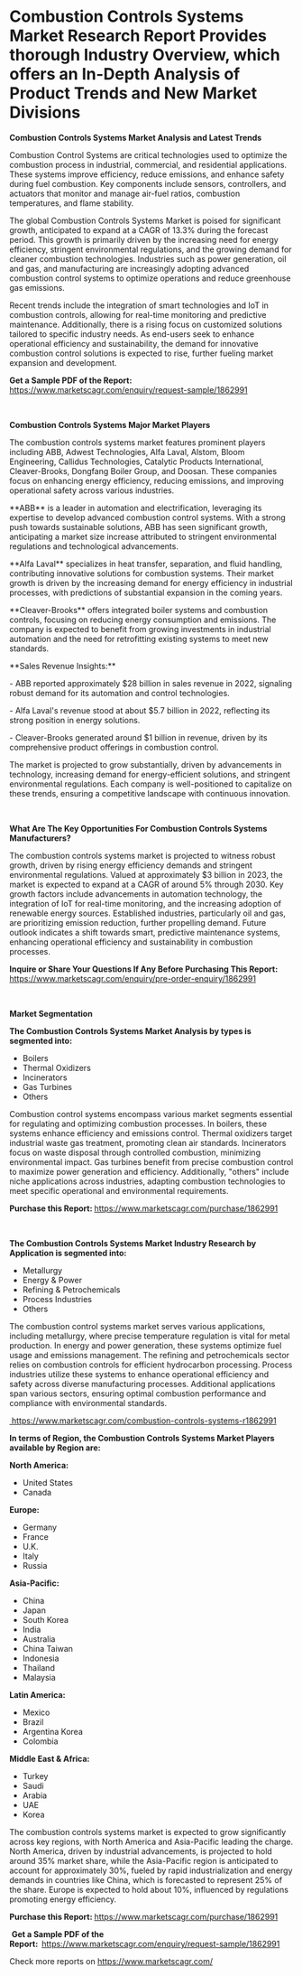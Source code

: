 <p><h1>Combustion Controls Systems Market Research Report Provides thorough Industry Overview, which offers an In-Depth Analysis of Product Trends and New Market Divisions</h1></p><p><strong>Combustion Controls Systems Market Analysis and Latest Trends</strong></p>
<p><p>Combustion Control Systems are critical technologies used to optimize the combustion process in industrial, commercial, and residential applications. These systems improve efficiency, reduce emissions, and enhance safety during fuel combustion. Key components include sensors, controllers, and actuators that monitor and manage air-fuel ratios, combustion temperatures, and flame stability.</p><p>The global Combustion Controls Systems Market is poised for significant growth, anticipated to expand at a CAGR of 13.3% during the forecast period. This growth is primarily driven by the increasing need for energy efficiency, stringent environmental regulations, and the growing demand for cleaner combustion technologies. Industries such as power generation, oil and gas, and manufacturing are increasingly adopting advanced combustion control systems to optimize operations and reduce greenhouse gas emissions.</p><p>Recent trends include the integration of smart technologies and IoT in combustion controls, allowing for real-time monitoring and predictive maintenance. Additionally, there is a rising focus on customized solutions tailored to specific industry needs. As end-users seek to enhance operational efficiency and sustainability, the demand for innovative combustion control solutions is expected to rise, further fueling market expansion and development.</p></p>
<p><strong>Get a Sample PDF of the Report:&nbsp;</strong> <a href="https://www.marketscagr.com/enquiry/request-sample/1862991?utm_campaign=2315&utm_medium=2&utm_source=Github&utm_content=ia&utm_term=28022025&utm_id=combustion-controls-systems">https://www.marketscagr.com/enquiry/request-sample/1862991</a></p>
<p>&nbsp;</p>
<p><strong>Combustion Controls Systems Major Market Players</strong></p>
<p><p>The combustion controls systems market features prominent players including ABB, Adwest Technologies, Alfa Laval, Alstom, Bloom Engineering, Callidus Technologies, Catalytic Products International, Cleaver-Brooks, Dongfang Boiler Group, and Doosan. These companies focus on enhancing energy efficiency, reducing emissions, and improving operational safety across various industries.</p><p>**ABB** is a leader in automation and electrification, leveraging its expertise to develop advanced combustion control systems. With a strong push towards sustainable solutions, ABB has seen significant growth, anticipating a market size increase attributed to stringent environmental regulations and technological advancements.</p><p>**Alfa Laval** specializes in heat transfer, separation, and fluid handling, contributing innovative solutions for combustion systems. Their market growth is driven by the increasing demand for energy efficiency in industrial processes, with predictions of substantial expansion in the coming years.</p><p>**Cleaver-Brooks** offers integrated boiler systems and combustion controls, focusing on reducing energy consumption and emissions. The company is expected to benefit from growing investments in industrial automation and the need for retrofitting existing systems to meet new standards.</p><p>**Sales Revenue Insights:**</p><p>- ABB reported approximately $28 billion in sales revenue in 2022, signaling robust demand for its automation and control technologies.</p><p>- Alfa Laval's revenue stood at about $5.7 billion in 2022, reflecting its strong position in energy solutions.</p><p>- Cleaver-Brooks generated around $1 billion in revenue, driven by its comprehensive product offerings in combustion control.</p><p>The market is projected to grow substantially, driven by advancements in technology, increasing demand for energy-efficient solutions, and stringent environmental regulations. Each company is well-positioned to capitalize on these trends, ensuring a competitive landscape with continuous innovation.</p></p>
<p>&nbsp;</p>
<p><strong>What Are The Key Opportunities For Combustion Controls Systems Manufacturers?</strong></p>
<p><p>The combustion controls systems market is projected to witness robust growth, driven by rising energy efficiency demands and stringent environmental regulations. Valued at approximately $3 billion in 2023, the market is expected to expand at a CAGR of around 5% through 2030. Key growth factors include advancements in automation technology, the integration of IoT for real-time monitoring, and the increasing adoption of renewable energy sources. Established industries, particularly oil and gas, are prioritizing emission reduction, further propelling demand. Future outlook indicates a shift towards smart, predictive maintenance systems, enhancing operational efficiency and sustainability in combustion processes.</p></p>
<p><strong>Inquire or Share Your Questions If Any Before Purchasing This Report:</strong> <a href="https://www.marketscagr.com/enquiry/pre-order-enquiry/1862991?utm_campaign=2315&utm_medium=2&utm_source=Github&utm_content=ia&utm_term=28022025&utm_id=combustion-controls-systems">https://www.marketscagr.com/enquiry/pre-order-enquiry/1862991</a></p>
<p>&nbsp;</p>
<p><strong>Market Segmentation</strong></p>
<p><strong>The Combustion Controls Systems Market Analysis by types is segmented into:</strong></p>
<p><ul><li>Boilers</li><li>Thermal Oxidizers</li><li>Incinerators</li><li>Gas Turbines</li><li>Others</li></ul></p>
<p><p>Combustion control systems encompass various market segments essential for regulating and optimizing combustion processes. In boilers, these systems enhance efficiency and emissions control. Thermal oxidizers target industrial waste gas treatment, promoting clean air standards. Incinerators focus on waste disposal through controlled combustion, minimizing environmental impact. Gas turbines benefit from precise combustion control to maximize power generation and efficiency. Additionally, "others" include niche applications across industries, adapting combustion technologies to meet specific operational and environmental requirements.</p></p>
<p><strong>Purchase this Report:&nbsp;</strong><a href="https://www.marketscagr.com/purchase/1862991?utm_campaign=2315&utm_medium=2&utm_source=Github&utm_content=ia&utm_term=28022025&utm_id=combustion-controls-systems">https://www.marketscagr.com/purchase/1862991</a></p>
<p>&nbsp;</p>
<p><strong>The Combustion Controls Systems Market Industry Research by Application is segmented into:</strong></p>
<p><ul><li>Metallurgy</li><li>Energy & Power</li><li>Refining & Petrochemicals</li><li>Process Industries</li><li>Others</li></ul></p>
<p><p>The combustion control systems market serves various applications, including metallurgy, where precise temperature regulation is vital for metal production. In energy and power generation, these systems optimize fuel usage and emissions management. The refining and petrochemicals sector relies on combustion controls for efficient hydrocarbon processing. Process industries utilize these systems to enhance operational efficiency and safety across diverse manufacturing processes. Additional applications span various sectors, ensuring optimal combustion performance and compliance with environmental standards.</p></p>
<p><a href="https://www.marketscagr.com/combustion-controls-systems-r1862991?utm_campaign=2315&utm_medium=2&utm_source=Github&utm_content=ia&utm_term=28022025&utm_id=combustion-controls-systems">&nbsp;https://www.marketscagr.com/combustion-controls-systems-r1862991</a></p>
<p><strong>In terms of Region, the Combustion Controls Systems Market Players available by Region are:</strong></p>
<p>
    <p> <strong> North America: </strong>
        <ul>
            <li>United States</li>
            <li>Canada</li>
        </ul>
        </p> 
    <p> <strong> Europe: </strong>
        <ul>
            <li>Germany</li>
            <li>France</li>
            <li>U.K.</li>
            <li>Italy</li>
            <li>Russia</li>
        </ul>
        </p> 
    <p> <strong> Asia-Pacific: </strong>
        <ul>
            <li>China</li>
            <li>Japan</li>
            <li>South Korea</li>
            <li>India</li>
            <li>Australia</li>
            <li>China Taiwan</li>
            <li>Indonesia</li>
            <li>Thailand</li>
            <li>Malaysia</li>
        </ul>
        </p> 
    <p> <strong> Latin America: </strong>
        <ul>
            <li>Mexico</li>
            <li>Brazil</li>
            <li>Argentina Korea</li>
            <li>Colombia</li>
        </ul>
        </p> 
    <p> <strong> Middle East & Africa: </strong>
        <ul>
            <li>Turkey</li>
            <li>Saudi</li>
            <li>Arabia</li>
            <li>UAE</li>
            <li>Korea</li>
        </ul>
    </p>
    </p>
<p><p>The combustion controls systems market is expected to grow significantly across key regions, with North America and Asia-Pacific leading the charge. North America, driven by industrial advancements, is projected to hold around 35% market share, while the Asia-Pacific region is anticipated to account for approximately 30%, fueled by rapid industrialization and energy demands in countries like China, which is forecasted to represent 25% of the share. Europe is expected to hold about 10%, influenced by regulations promoting energy efficiency.</p></p>
<p><strong>Purchase this Report: </strong><a href="https://www.marketscagr.com/purchase/1862991?utm_campaign=2315&utm_medium=2&utm_source=Github&utm_content=ia&utm_term=28022025&utm_id=combustion-controls-systems">https://www.marketscagr.com/purchase/1862991</a></p>
<p>&nbsp;<strong>Get a Sample PDF of the Report:&nbsp;&nbsp;</strong><a href="https://www.marketscagr.com/enquiry/request-sample/1862991?utm_campaign=2315&utm_medium=2&utm_source=Github&utm_content=ia&utm_term=28022025&utm_id=combustion-controls-systems">https://www.marketscagr.com/enquiry/request-sample/1862991</a></p>
<p><strong></strong></p>
<p>Check more reports on <a href="https://www.marketscagr.com/?utm_campaign=2315&utm_medium=2&utm_source=Github&utm_content=ia&utm_term=28022025&utm_id=combustion-controls-systems">https://www.marketscagr.com/</a></p>